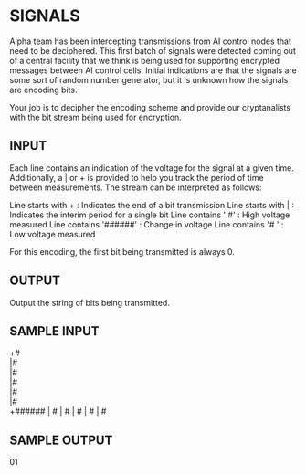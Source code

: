<!-- RATING: EASY -->
<!-- NAME:  SIGNALS -->
<!-- GENERATOR: generate.pl -->
# SIGNALS

Alpha team has been intercepting transmissions from AI control nodes that need to be deciphered. This first batch of signals were detected coming out of a central facility that we think is being used for supporting encrypted messages between AI control cells. Initial indications are that the signals are some sort of random number generator, but it is unknown how the signals are encoding bits.

Your job is to decipher the encoding scheme and provide our cryptanalists with the bit stream being used for encryption.


## INPUT
Each line contains an indication of the voltage for the signal at a given time. Additionally, a | or + is provided to help you track the period of time between measurements. The stream can be interpreted as follows:

Line starts with + : Indicates the end of a bit transmission
Line starts with | : Indicates the interim period for a single bit
Line contains '     #' : High voltage measured
Line contains '######' : Change in voltage
Line contains '#     ' : Low voltage measured

For this encoding, the first bit being transmitted is always 0.

## OUTPUT
Output the string of bits being transmitted.

## SAMPLE INPUT
+#     
|#     
|#     
|#     
|#     
|#     
+######
|     #
|     #
|     #
|     #
|     #

## SAMPLE OUTPUT
01
